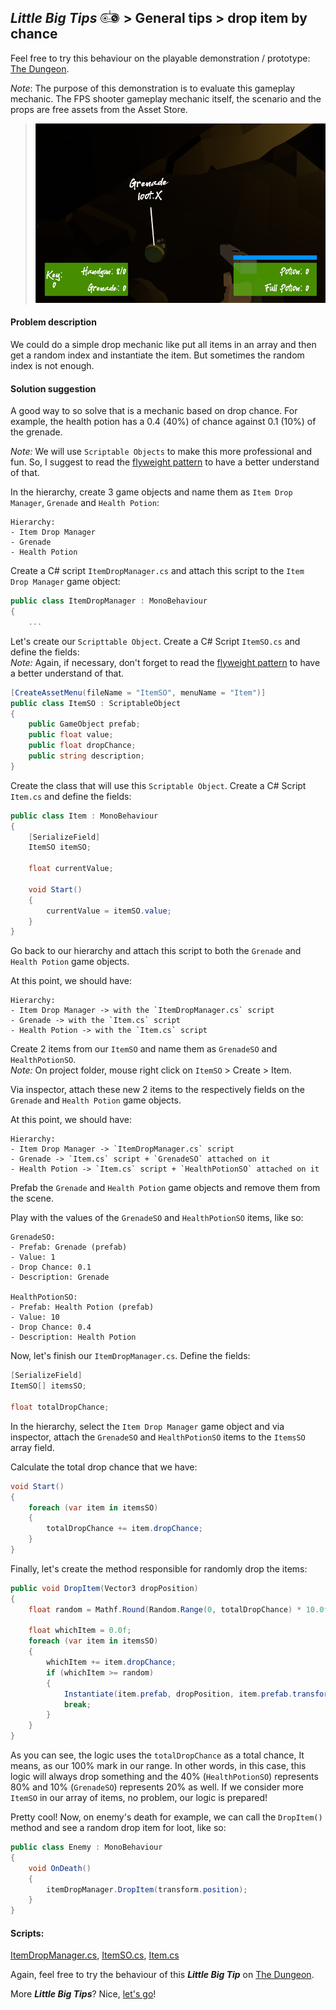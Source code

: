 ## _**Little Big Tips**_ ![Joystick](https://raw.githubusercontent.com/alissin/alissin.github.io/master/images/joystick.png) > General tips > drop item by chance

Feel free to try this behaviour on the playable demonstration / prototype: [The Dungeon](https://simmer.io/@alissin/the-dungeon).

_Note_: The purpose of this demonstration is to evaluate this gameplay mechanic. The FPS shooter gameplay mechanic itself, the scenario and the props are free assets from the Asset Store.

> ![The Dungeon](./../z_images/the_dungeon/the-dungeon2.png)

#### Problem description
We could do a simple drop mechanic like put all items in an array and then get a random index and instantiate the item. But sometimes the random index is not enough. 

#### Solution suggestion
A good way to so solve that is a mechanic based on drop chance. For example, the health potion has a 0.4 (40%) of chance against 0.1 (10%) of the grenade.

_Note:_ We will use `Scriptable Objects` to make this more professional and fun. So, I suggest to read the [flyweight pattern](../_pattern-algorithm/flyweight) to have a better understand of that.

In the hierarchy, create 3 game objects and name them as `Item Drop Manager`, `Grenade` and `Health Potion`:

```
Hierarchy:
- Item Drop Manager
- Grenade
- Health Potion
```

Create a C# script `ItemDropManager.cs` and attach this script to the `Item Drop Manager` game object:

```csharp
public class ItemDropManager : MonoBehaviour
{
    ...
```

Let's create our `Scripttable Object`. Create a C# Script `ItemSO.cs` and define the fields:<br/>
_Note:_ Again, if necessary, don't forget to read the [flyweight pattern](../_pattern-algorithm/flyweight) to have a better understand of that.

```csharp
[CreateAssetMenu(fileName = "ItemSO", menuName = "Item")]
public class ItemSO : ScriptableObject
{
    public GameObject prefab;
    public float value;
    public float dropChance;
    public string description;
}
```

Create the class that will use this `Scriptable Object`. Create a C# Script `Item.cs` and define the fields:

```csharp
public class Item : MonoBehaviour
{
    [SerializeField]
    ItemSO itemSO;

    float currentValue;

    void Start()
    {
        currentValue = itemSO.value;
    }
}
```

Go back to our hierarchy and attach this script to both the `Grenade` and `Health Potion` game objects.

At this point, we should have:

```
Hierarchy:
- Item Drop Manager -> with the `ItemDropManager.cs` script
- Grenade -> with the `Item.cs` script
- Health Potion -> with the `Item.cs` script
```

Create 2 items from our `ItemSO` and name them as `GrenadeSO` and `HealthPotionSO`.<br/>
_Note:_ On project folder, mouse right click on `ItemSO` > Create > Item.

Via inspector, attach these new 2 items to the respectively fields on the `Grenade` and `Health Potion` game objects.

At this point, we should have:

```
Hierarchy:
- Item Drop Manager -> `ItemDropManager.cs` script
- Grenade -> `Item.cs` script + `GrenadeSO` attached on it
- Health Potion -> `Item.cs` script + `HealthPotionSO` attached on it
```

Prefab the `Grenade` and `Health Potion` game objects and remove them from the scene.

Play with the values of the `GrenadeSO` and `HealthPotionSO` items, like so:

```
GrenadeSO:
- Prefab: Grenade (prefab)
- Value: 1
- Drop Chance: 0.1
- Description: Grenade

HealthPotionSO:
- Prefab: Health Potion (prefab)
- Value: 10
- Drop Chance: 0.4
- Description: Health Potion
```

Now, let's finish our `ItemDropManager.cs`. Define the fields:

```csharp
[SerializeField]
ItemSO[] itemsSO;

float totalDropChance;
```

In the hierarchy, select the `Item Drop Manager` game object and via inspector, attach the `GrenadeSO` and `HealthPotionSO` items to the `ItemsSO` array field.

Calculate the total drop chance that we have:

```csharp
void Start()
{
    foreach (var item in itemsSO)
    {
        totalDropChance += item.dropChance;
    }
}
```

Finally, let's create the method responsible for randomly drop the items:

```csharp
public void DropItem(Vector3 dropPosition)
{
    float random = Mathf.Round(Random.Range(0, totalDropChance) * 10.0f) / 10.0f;

    float whichItem = 0.0f;
    foreach (var item in itemsSO)
    {
        whichItem += item.dropChance;
        if (whichItem >= random)
        {
            Instantiate(item.prefab, dropPosition, item.prefab.transform.rotation);
            break;
        }
    }
}
```

As you can see, the logic uses the `totalDropChance` as a total chance, It means, as our 100% mark in our range. In other words, in this case, this logic will always drop something and the 40% (`HealthPotionSO`) represents 80% and 10% (`GrenadeSO`) represents 20% as well. If we consider more `ItemSO` in our array of items, no problem, our logic is prepared!

Pretty cool! Now, on enemy's death for example, we can call the `DropItem()` method and see a random drop item for loot, like so:

```csharp
public class Enemy : MonoBehaviour
{  
    void OnDeath()
    {
        itemDropManager.DropItem(transform.position);
    }
}
```

#### Scripts:
[ItemDropManager.cs](./ItemDropManager.cs), [ItemSO.cs](./ItemSO.cs), [Item.cs](./Item.cs)

Again, feel free to try the behaviour of this _**Little Big Tip**_ on [The Dungeon](https://simmer.io/@alissin/the-dungeon).

More _**Little Big Tips**_? Nice, [let's go](https://github.com/alissin/little-big-tips)!